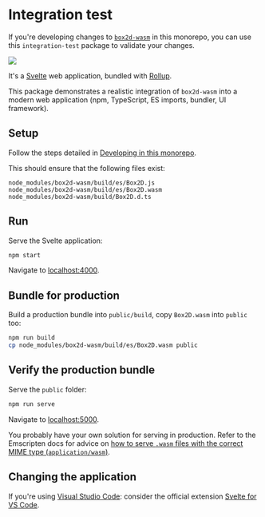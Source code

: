 # Integration test

If you're developing changes to [`box2d-wasm`](../box2d-wasm) in this monorepo, you can use this `integration-test` package to validate your changes.

![](https://birchlabs.co.uk/box2d-wasm/svelte-50fps.gif)

It's a [Svelte](https://svelte.dev/) web application, bundled with [Rollup](https://rollupjs.org/guide/en/).

This package demonstrates a realistic integration of `box2d-wasm` into a modern web application (npm, TypeScript, ES imports, bundler, UI framework).

## Setup

Follow the steps detailed in [Developing in this monorepo](../#developing-in-this-monorepo).

This should ensure that the following files exist:

```
node_modules/box2d-wasm/build/es/Box2D.js
node_modules/box2d-wasm/build/es/Box2D.wasm
node_modules/box2d-wasm/build/Box2D.d.ts
```

## Run

Serve the Svelte application:

```bash
npm start
```

Navigate to [localhost:4000](http://localhost:4000).

## Bundle for production

Build a production bundle into `public/build`, copy `Box2D.wasm` into `public` too:

```bash
npm run build
cp node_modules/box2d-wasm/build/es/Box2D.wasm public
```

## Verify the production bundle

Serve the `public` folder:

```bash
npm run serve
```

Navigate to [localhost:5000](http://localhost:5000).

You probably have your own solution for serving in production. Refer to the Emscripten docs for advice on [how to serve `.wasm` files with the correct MIME type (`application/wasm`)](https://emscripten.org/docs/compiling/WebAssembly.html#web-server-setup).

## Changing the application

If you're using [Visual Studio Code](https://code.visualstudio.com/): consider the official extension [Svelte for VS Code](https://marketplace.visualstudio.com/items?itemName=svelte.svelte-vscode).